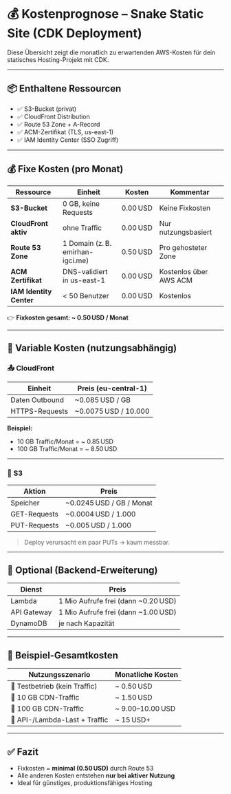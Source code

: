 # 💰 Kostenprognose – Snake Static Site (CDK Deployment)

Diese Übersicht zeigt die monatlich zu erwartenden AWS-Kosten für dein statisches Hosting-Projekt mit CDK.

---

## 📦 Enthaltene Ressourcen

- ✅ S3-Bucket (privat)
- ✅ CloudFront Distribution
- ✅ Route 53 Zone + A-Record
- ✅ ACM-Zertifikat (TLS, us-east-1)
- ✅ IAM Identity Center (SSO Zugriff)

---

## 💰 Fixe Kosten (pro Monat)

| Ressource               | Einheit                | Kosten       | Kommentar                              |
|------------------------|------------------------|--------------|----------------------------------------|
| **S3-Bucket**          | 0 GB, keine Requests    | 0.00 USD     | Keine Fixkosten                        |
| **CloudFront aktiv**   | ohne Traffic            | 0.00 USD     | Nur nutzungsbasiert                    |
| **Route 53 Zone**      | 1 Domain (z. B. emirhan-igci.me) | 0.50 USD     | Pro gehosteter Zone                    |
| **ACM Zertifikat**     | DNS-validiert in us-east-1 | 0.00 USD     | Kostenlos über AWS ACM                 |
| **IAM Identity Center**| < 50 Benutzer           | 0.00 USD     | Kostenlos                              |

👉 **Fixkosten gesamt: ~ 0.50 USD / Monat**

---

## 💸 Variable Kosten (nutzungsabhängig)

### 📤 CloudFront

| Einheit                | Preis (eu-central-1)    |
|------------------------|-------------------------|
| Daten Outbound         | ~0.085 USD / GB         |
| HTTPS-Requests         | ~0.0075 USD / 10.000    |

**Beispiel:**
- 10 GB Traffic/Monat = ~ 0.85 USD
- 100 GB Traffic/Monat = ~ 8.50 USD

---

### 📂 S3

| Aktion             | Preis                     |
|--------------------|---------------------------|
| Speicher           | ~0.0245 USD / GB / Monat  |
| GET-Requests       | ~0.0004 USD / 1.000       |
| PUT-Requests       | ~0.005 USD / 1.000        |

> Deploy verursacht ein paar PUTs → kaum messbar.

---

## 🔐 Optional (Backend-Erweiterung)

| Dienst         | Preis                             |
|----------------|------------------------------------|
| Lambda         | 1 Mio Aufrufe frei (dann ~0.20 USD) |
| API Gateway    | 1 Mio Aufrufe frei (dann ~1.00 USD) |
| DynamoDB       | je nach Kapazität                 |

---

## 🧮 Beispiel-Gesamtkosten

| Nutzungsszenario                  | Monatliche Kosten |
|----------------------------------|-------------------|
| 🔹 Testbetrieb (kein Traffic)     | ~ 0.50 USD        |
| 🔸 10 GB CDN-Traffic              | ~ 1.50 USD        |
| 🔶 100 GB CDN-Traffic             | ~ 9.00–10.00 USD  |
| 🔺 API-/Lambda-Last + Traffic     | ~ 15 USD+         |

---

## ✅ Fazit

- Fixkosten = **minimal (0.50 USD)** durch Route 53
- Alle anderen Kosten entstehen **nur bei aktiver Nutzung**
- Ideal für günstiges, produktionsfähiges Hosting

